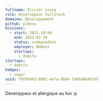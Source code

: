 ```yaml
---
fullname: Olivier Leung
role: Développeur Fullstack
domaine: Développement
github: pibouu
missions:
  - start: 2021-10-04
    end: 2022-02-28
    status: independent
    employer: BeNext
    startups:
      - domifa
startups:
  - domifa
badges:
  - segur
uuid: f9f6b963-6801-4e7a-8b8e-fa6ba86d47e5
---
```

Développeur et allergique au fun :p